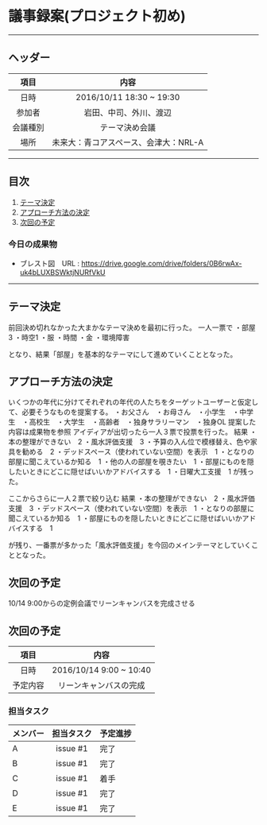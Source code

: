# 議事録案(プロジェクト初め)
---
## ヘッダー
|項目|内容|
|:--:|:--:|
| 日時 | 2016/10/11  18:30 ~ 19:30|
| 参加者 | 岩田、中司、外川、渡辺 |
| 会議種別 | テーマ決め会議 |
| 場所 | 未来大：青コアスペース、会津大：NRL-A |

---
## 目次
1. [テーマ決定](#anchar1)
2. [アプローチ方法の決定](#anchar2)
3. [次回の予定](#anchar3)

### 今日の成果物 
- ブレスト図　URL : https://drive.google.com/drive/folders/0B6rwAx-uk4bLUXBSWktjNURfVkU

---

## <div id="anchar1"/>テーマ決定
前回決め切れなかった大まかなテーマ決めを最初に行った。
一人一票で
・部屋3 ・時空1 ・服 ・時間 ・金 ・環境障害

となり、結果「部屋」を基本的なテーマにして進めていくこととなった。

## <div id="anchar2"/>アプローチ方法の決定
いくつかの年代に分けてそれぞれの年代の人たちをターゲットユーザーと仮定して、必要そうなものを提案する。
・お父さん　・お母さん　・小学生　・中学生　・高校生　・大学生　・高齢者　・独身サラリーマン　・独身OL
提案した内容は成果物を参照
アイディアが出切ったら一人３票で投票を行った。
結果
・本の整理ができない　2
・風水評価支援　3
・予算の入ん位で模様替え、色や家具を勧める　2
・デッドスペース（使われていない空間）を表示　1
・となりの部屋に聞こえているか知る　1
・他の人の部屋を覗きたい　1
・部屋にものを隠したいときにどこに隠せばいいかアドバイスする　1
・日曜大工支援　1
が残った。

ここからさらに一人２票で絞り込む
結果
・本の整理ができない　2
・風水評価支援　3
・デッドスペース（使われていない空間）を表示　1
・となりの部屋に聞こえているか知る　1
・部屋にものを隠したいときにどこに隠せばいいかアドバイスする　1

が残り、一番票が多かった「風水評価支援」を今回のメインテーマとしていくこととなった。


## <div id="anchar3"/>次回の予定

10/14 9:00からの定例会議でリーンキャンバスを完成させる

## <div id="anchar3"/>次回の予定
|項目|内容|
|:--:|:--:|
| 日時 | 2016/10/14  9:00 ~ 10:40|
| 予定内容 | リーンキャンバスの完成 |

### 担当タスク
| メンバー | 担当タスク | 予定進捗 |
| :-- | :--: | :-- |
| A | issue #1 | 完了 |
| B | issue #1 | 完了 |
| C | issue #1 | 着手 |
| D | issue #1 | 完了 |
| E | issue #1 | 完了 |
